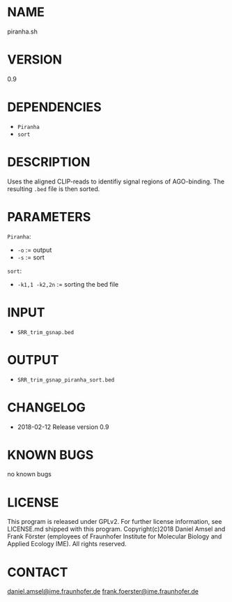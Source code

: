 # NAME
piranha.sh
# VERSION
0.9
# DEPENDENCIES
- `Piranha`
- `sort`
# DESCRIPTION
Uses the aligned CLIP-reads to identifiy signal regions of AGO-binding. The resulting `.bed` file is then sorted.
# PARAMETERS
`Piranha`:

- `-o` := output
- `-s` := sort

`sort`:
- `-k1,1 -k2,2n` := sorting the bed file
# INPUT
- `SRR_trim_gsnap.bed`
# OUTPUT
- `SRR_trim_gsnap_piranha_sort.bed`
# CHANGELOG
- 2018-02-12 Release version 0.9
# KNOWN BUGS
no known bugs
# LICENSE
This program is released under GPLv2. For further license information, see LICENSE.md shipped with this program.
Copyright(c)2018 Daniel Amsel and Frank Förster (employees of Fraunhofer Institute for Molecular Biology and Applied Ecology IME).
All rights reserved.
# CONTACT
daniel.amsel@ime.fraunhofer.de
frank.foerster@ime.fraunhofer.de
